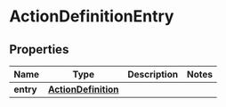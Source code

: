 

# ActionDefinitionEntry

## Properties

Name | Type | Description | Notes
------------ | ------------- | ------------- | -------------
**entry** | [**ActionDefinition**](ActionDefinition.md) |  | 



